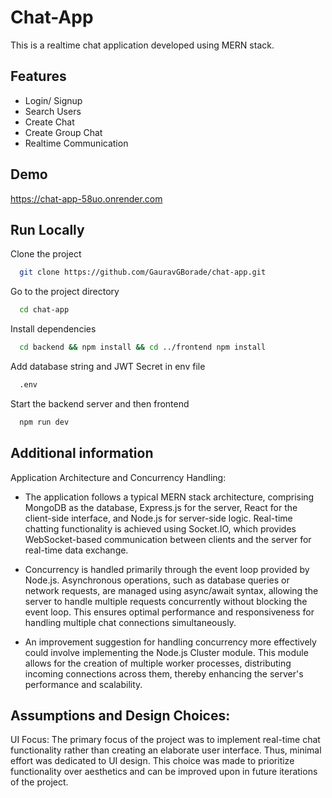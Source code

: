 # Chat-App
This is a realtime chat application developed using MERN stack.

## Features

- Login/ Signup
- Search Users
- Create Chat
- Create Group Chat
- Realtime Communication


## Demo

https://chat-app-58uo.onrender.com

## Run Locally

Clone the project

```bash
  git clone https://github.com/GauravGBorade/chat-app.git
```

Go to the project directory

```bash
  cd chat-app
```

Install dependencies

```bash
  cd backend && npm install && cd ../frontend npm install
```

Add database string and JWT Secret in env file

```bash
  .env
```

Start the backend server and then frontend

```bash
  npm run dev
```

## Additional information

Application Architecture and Concurrency Handling:

* The application follows a typical MERN stack architecture, comprising MongoDB as the database, Express.js for the server, React for the client-side interface, and Node.js for server-side logic. Real-time chatting functionality is achieved using Socket.IO, which provides WebSocket-based communication between clients and the server for real-time data exchange.

* Concurrency is handled primarily through the event loop provided by Node.js. Asynchronous operations, such as database queries or network requests, are managed using async/await syntax, allowing the server to handle multiple requests concurrently without blocking the event loop. This ensures optimal performance and responsiveness for handling multiple chat connections simultaneously.

* An improvement suggestion for handling concurrency more effectively could involve implementing the Node.js Cluster module. This module allows for the creation of multiple worker processes, distributing incoming connections across them, thereby enhancing the server's performance and scalability.

## Assumptions and Design Choices:

UI Focus: The primary focus of the project was to implement real-time chat functionality rather than creating an elaborate user interface. Thus, minimal effort was dedicated to UI design. This choice was made to prioritize functionality over aesthetics and can be improved upon in future iterations of the project.


